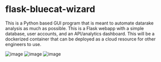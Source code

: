 # flask-bluecat-wizard
This is a Python based GUI program that is meant to automate datarake analysis as much as possible. This is a Flask webapp with a simple database, user accounts, and an API/analytics dashboard.
This will be a dockerized container that can be deployed as a cloud resource for other engineers to use.

![image](https://user-images.githubusercontent.com/102491305/190731326-1da8bc74-1cfa-4616-b0da-1cc44bc39c20.png)
![image](https://user-images.githubusercontent.com/102491305/190731951-6ccd7993-9407-484d-bfe6-c150f08f77e7.png)
![image](https://user-images.githubusercontent.com/102491305/190732589-fb59a633-263a-4734-90f0-729a7d7ee767.png)
